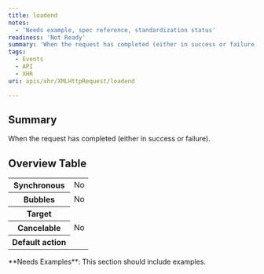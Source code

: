 ```yaml
---
title: loadend
notes:
  - 'Needs example, spec reference, standardization status'
readiness: 'Not Ready'
summary: 'When the request has completed (either in success or failure).'
tags:
  - Events
  - API
  - XHR
uri: apis/xhr/XMLHttpRequest/loadend

---
```

## <span>Summary</span>

When the request has completed (either in success or failure).

## <span>Overview Table</span>

<table class="wikitable">
<tr>
<th>
Synchronous

</th>
<td>
No

</td>
</tr>
<tr>
<th>
Bubbles

</th>
<td>
No

</td>
</tr>
<tr>
<th>
Target

</th>
<td>
</td>
</tr>
<tr>
<th>
Cancelable

</th>
<td>
No

</td>
</tr>
<tr>
<th>
Default action

</th>
<td>
</td>
</tr>
</table>
**Needs Examples**: This section should include examples.

